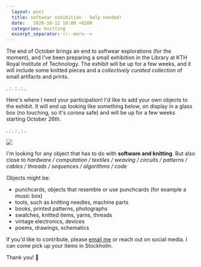 ```yaml
---
  layout: post
  title: softwear exhibition - help needed!
  date:   2020-10-12 10:00 +0200
  categories: knitting
  excerpt_separator: <!--more-->
---
```


The end of October brings an end to softwear explorations (for the moment), and I've been preparing a small exhibition in the Library at KTH Royal Institute of Technology. The exhibit will be up for a few weeks, and it will include some knitted pieces and a *collectively curated collection* of small artifacts and prints.

. : . : . : . 

Here's where I need your participation! I'd like to add your own objects to the exhibit. It will end up looking like something below, on display in a glass box (no touching, so it's corona safe) and will be up for a few weeks starting October 26th.

. : . : . : .

![](/softwear/assets/images/softwear_collage.jpg)

I'm looking for any object that has to do with **software and knitting**.
But also close to
*hardware / computation / textiles / weaving / circuits / patterns / cables / threads / sequences / algorithms / code*

Objects might be:
* punchcards, objects that resemble or use punchcards (for example a music box)
* tools, such as knitting needles, machine parts
* books, printed patterns, photographs
* swatches, knitted items, yarns, threads
* vintage electronics, devices
* poems, drawings, schematics

If you'd like to contribute, please [email me](mailto:ncampowoytuk@gmail.com) or reach out on social media. I can come pick up your items in Stockholm.

Thank you! 🦕




